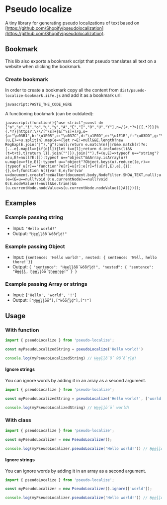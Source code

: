 # Pseudo localize

A tiny library for generating pseudo localizations of text based on [https://github.com/Shopify/pseudolocalization](https://github.com/Shopify/pseudolocalization).

## Bookmark

This lib also exports a bookmark script that pseudo translates all text on a website when clicking the bookmark.

### Create bookmark

In order to create a bookmark copy all the content from `dist/psuedo-localize-bookmark.iife.js` and add it as a bookmark url:

```
javascript:PASTE_THE_CODE_HERE
```

A functioning bookmark (can be outdated):

```
javascript:(function(){"use strict";const d=["a","e","i","o","u","y","A","E","I","O","U","Y"],n=/(<.*?>|{{.*?}}|%{.*?}|https?:\/\/[^\s]+|&[^\s]+)/g,o={a:"\u03B1",b:"\u1E05",c:"\u037C",d:"\u1E0D",e:"\u1E1B",f:"\u03DD",g:"\u1E21",h:"\u1E25",i:"\u1E2D",j:"\u0135",k:"\u1E33",l:"\u1E3D",m:"\u1E43",n:"\u1E47",o:"\u1E53",p:"\u1E57",q:"\u02A0",r:"\u1E5B",s:"\u1E61",t:"\u1E6D",u:"\u1E75",v:"\u1E7D",w:"\u1E81",x:"\u1E8B",y:"\u1E8F",z:"\u1E93",A:"\u1E00",B:"\u1E02",C:"\u1E08",D:"\u1E0C",E:"\u1E1A",F:"\u1E1E",G:"\u1E20",H:"\u1E24",I:"\u1E2C",J:"\u0134",K:"\u1E30",L:"\u1E3A",M:"\u1E40",N:"\u1E44",O:"\u1E4E",P:"\u1E54",Q:"\u01EA",R:"\u1E5A",S:"\u1E62",T:"\u1E6A",U:"\u1E72",V:"\u1E7E",W:"\u0174",X:"\u1E8A",Y:"\u0176",Z:"\u017B"},a=(u,E)=>u.split(n).map(e=>{let r=E!=null&&E.length?new RegExp(E.join("|"),"g"):null;return e.match(n)||r&&e.match(r)?e:[...e].map(l=>{if(o[l]){let t=o[l];return d.includes(l)&&(t=t+t),t}return l}).join("")}).join(""),f=(u,E)=>typeof u=="string"?a(u,E!=null?E:[]):typeof u=="object"&&Array.isArray(u)?u.map(e=>f(e,E)):typeof u=="object"?Object.keys(u).reduce((e,r)=>(typeof u[r]=="function"?e[r]=u[r]:e[r]=f(u[r],E),e),{}):{},s=f;function A(){var E,e;for(var u=document.createTreeWalker(document.body,NodeFilter.SHOW_TEXT,null);u.nextNode();)(e=(E=u==null?void 0:u.currentNode)==null?void 0:E.nodeValue)!=null&&e.trim()&&(u.currentNode.nodeValue=s(u.currentNode.nodeValue))}A()})();
```

## Examples

### Example passing string

- Input: `"Hello world!"`
- Output: `"Ḥḛḛḽḽṓṓ ẁṓṓṛḽḍ!"`

### Example passing Object

- Input: `{sentence: 'Hello world!', nested: { sentence: 'Well, hello there!'}}`
- Output: `{ "sentence": "Ḥḛḛḽḽṓṓ ẁṓṓṛḽḍ!", "nested": { "sentence": "Ŵḛḛḽḽ, ḥḛḛḽḽṓṓ ṭḥḛḛṛḛḛ!" } }`

### Example passing Array or strings

- Input: `['Hello', 'world', '!']`
- Output: `["Ḥḛḛḽḽṓṓ"],["ẁṓṓṛḽḍ"],["!"]`

## Usage

### With function

```typescript
import { pseudoLocalize } from 'pseudo-localize';

const myPseudoLocalizedString = pseudoLocalize('Hello world!')

console.log(myPseudoLocalizedString) // Ḥḛḛḽḽṓṓ ẁṓṓṛḽḍ!
```

#### Ignore strings

You can ignore words by adding it in an array as a second argument.

```typescript
import { pseudoLocalize } from 'pseudo-localize';

const myPseudoLocalizedString = pseudoLocalize('Hello world!', ['world'])

console.log(myPseudoLocalizedString) // Ḥḛḛḽḽṓṓ world!
```

### With class

```typescript
import { pseudoLocalize } from 'pseudo-localize';

const myPseudoLocalizer = new PseudoLocalizer();

console.log(myPseudoLocalizer.pseudoLocalize('Hello world!')) // Ḥḛḛḽḽṓṓ ẁṓṓṛḽḍ!
```

#### Ignore strings

You can ignore words by adding it in an array as a second argument.

```typescript
import { pseudoLocalize } from 'pseudo-localize';

const myPseudoLocalizer = new PseudoLocalizer().ignore(['world']);

console.log(myPseudoLocalizer.pseudoLocalize('Hello world!')) // Ḥḛḛḽḽṓṓ world!
```
